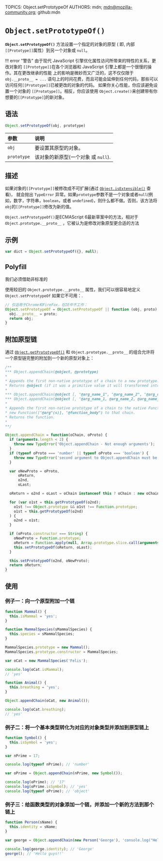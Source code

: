 TOPICS: Object.setPrototypeOf
AUTHORS: mdn; mdn@mozilla-community.org; github:mdn

# `Object.setPrototypeOf()`

**`Object.setPrototypeOf()`** 方法设置一个指定的对象的原型 ( 即, 内部`[[Prototype]]`属性）到另一个对象或 `null`。

!!! error "警告"
    由于现代 JavaScript 引擎优化属性访问所带来的特性的关系，更改对象的 `[[Prototype]]`在各个浏览器和 JavaScript 引擎上都是一个很慢的操作。其在更改继承的性能
    上的影响是微妙而又广泛的，这不仅仅限于 `obj.__proto__ = ...` 语句上的时间花费，而且可能会延伸到任何代码，那些可以访问任何`[[Prototype]]`已被更改的对象的代码。
    如果你关心性能，你应该避免设置一个对象的 `[[Prototype]]`。相反，你应该使用 `Object.create()`来创建带有你想要的`[[Prototype]`]的新对象。

## 语法

```javascript
Object.setPrototypeOf(obj, prototype)
```

| 参数 | 说明 |
| :-- | :-- |
| `obj` | 要设置其原型的对象。 |
| `prototype` | 该对象的新原型(一个对象 或 `null`). |

## 描述

如果对象的`[[Prototype]]`被修改成不可扩展(通过 [`Object.isExtensible()`](/zh-hans/webfrontend/Object.isExtensible) 查看)，
就会抛出 `TypeError` 异常。如果`prototype`参数不是一个对象或者`null`(例如，数字，字符串，`boolean`，或者 `undefined`)，则什么都不做。否则，该方法将`obj`的`[[Prototype]]`修改为新的值。

`Object.setPrototypeOf()`是ECMAScript 6最新草案中的方法，相对于 `Object.prototype.__proto__` ，它被认为是修改对象原型更合适的方法

## 示例

```javascript
var dict = Object.setPrototypeOf({}, null);
```

## Polyfill

我们必须借助非标准的  

使用较旧的 `Object.prototype.__proto__` 属性，我们可以很容易地定义 `Object.setPrototypeOf` 如果它不可用：.

```javascript
// 仅适用于Chrome和FireFox，在IE中不工作：
Object.setPrototypeOf = Object.setPrototypeOf || function (obj, proto) {
  obj.__proto__ = proto;
  return obj;
}
```

## 附加原型链

通过 [`Object.getPrototypeOf()`](/zh-hans/webfrontend/Object.getPrototypeOf) 和
`Object.prototype.__proto__` 的组合允许将一个原型链完整的附加到一个新的原型对象上：

```javascript
/**
*** Object.appendChain(@object, @prototype)
*
* Appends the first non-native prototype of a chain to a new prototype.
* Returns @object (if it was a primitive value it will transformed into an object).
*
*** Object.appendChain(@object [, "@arg_name_1", "@arg_name_2", "@arg_name_3", "..."], "@function_body")
*** Object.appendChain(@object [, "@arg_name_1, @arg_name_2, @arg_name_3, ..."], "@function_body")
*
* Appends the first non-native prototype of a chain to the native Function.prototype object, then appends a
* new Function(["@arg"(s)], "@function_body") to that chain.
* Returns the function.
*
**/

Object.appendChain = function(oChain, oProto) {
  if (arguments.length < 2) {
    throw new TypeError('Object.appendChain - Not enough arguments');
  }
  if (typeof oProto === 'number' || typeof oProto === 'boolean') {
    throw new TypeError('second argument to Object.appendChain must be an object or a string');
  }

  var oNewProto = oProto,
      oReturn,
      o2nd,
      oLast;

  oReturn = o2nd = oLast = oChain instanceof this ? oChain : new oChain.constructor(oChain);

  for (var o1st = this.getPrototypeOf(o2nd);
    o1st !== Object.prototype && o1st !== Function.prototype;
    o1st = this.getPrototypeOf(o2nd)
  ) {
    o2nd = o1st;
  }

  if (oProto.constructor === String) {
    oNewProto = Function.prototype;
    oReturn = Function.apply(null, Array.prototype.slice.call(arguments, 1));
    this.setPrototypeOf(oReturn, oLast);
  }

  this.setPrototypeOf(o2nd, oNewProto);
  return oReturn;
}
```

## 使用

### 例子一：向一个原型附加一个链

```javascript
function Mammal() {
  this.isMammal = 'yes';
}

function MammalSpecies(sMammalSpecies) {
  this.species = sMammalSpecies;
}

MammalSpecies.prototype = new Mammal();
MammalSpecies.prototype.constructor = MammalSpecies;

var oCat = new MammalSpecies('Felis');

console.log(oCat.isMammal);
// 'yes'

function Animal() {
  this.breathing = 'yes';
}

Object.appendChain(oCat, new Animal());

console.log(oCat.breathing);
// 'yes'
```

### 例子二：将一个基本类型转化为对应的对象类型并添加到原型链上

```javascript
function Symbol() {
  this.isSymbol = 'yes';
}

var nPrime = 17;

console.log(typeof nPrime); // 'number'

var oPrime = Object.appendChain(nPrime, new Symbol());

console.log(oPrime); // '17'
console.log(oPrime.isSymbol); // 'yes'
console.log(typeof oPrime); // 'object'
```

### 例子三：给函数类型的对象添加一个链，并添加一个新的方法到那个链上

```javascript
function Person(sName) {
  this.identity = sName;
}

var george = Object.appendChain(new Person('George'), 'console.log("Hello guys!!");');

console.log(george.identity); // 'George'
george(); // 'Hello guys!!'
```
